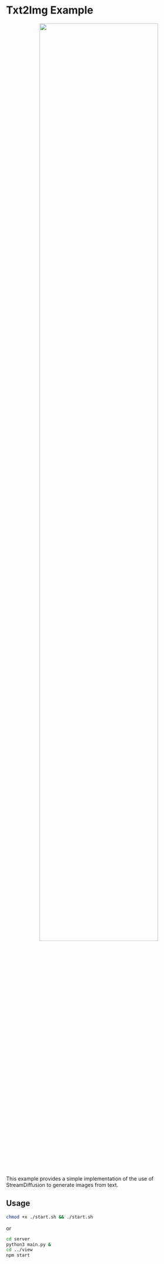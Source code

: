 # Txt2Img Example

<p align="center">
  <img src="./assets/example.gif" width=80%>
</p>

This example provides a simple implementation of the use of StreamDiffusion to generate images from text.

## Usage

```bash
chmod +x ./start.sh && ./start.sh
```

or

```bash
cd server
python3 main.py &
cd ../view
npm start
```
